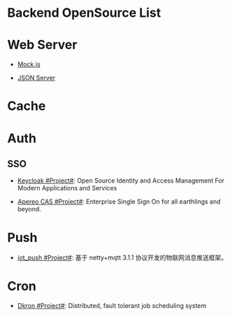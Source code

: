 # Backend OpenSource List

# Web Server

- [Mock.js](http://mockjs.com/)

- [JSON Server](https://github.com/typicode/json-server)

# Cache

# Auth

## SSO

- [Keycloak #Project#](https://github.com/keycloak/keycloak): Open Source Identity and Access Management For Modern Applications and Services

- [Apereo CAS #Project#](https://github.com/apereo/cas): Enterprise Single Sign On for all earthlings and beyond.

# Push

- [iot_push #Project#](https://github.com/1ssqq1lxr/iot_push): 基于 netty+mqtt 3.1.1 协议开发的物联网消息推送框架。

# Cron

- [Dkron #Project#](https://github.com/victorcoder/dkron): Distributed, fault tolerant job scheduling system
